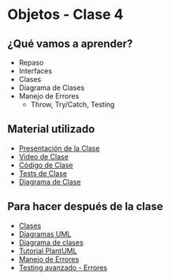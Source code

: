 # Objetos - Clase 4

## ¿Qué vamos a aprender?

* Repaso
* Interfaces
* Clases
* Diagrama de Clases
* Manejo de Errores
  * Throw, Try/Catch, Testing

## Material utilizado

* [Presentación de la Clase](https://docs.google.com/presentation/d/1jpniCvq2Teq6pWtwZLOg_C0hNLeOJFe7MZoNIffEFNo)
* [Video de Clase](https://youtu.be/x7R2PmYHXw8)
* [Código de Clase](https://github.com/pdep-st/seguimiento/blob/main/seguimiento/2023/objetos/practica/src/clase4.wlk)
* [Tests de Clase](https://github.com/pdep-st/seguimiento/blob/main/seguimiento/2023/objetos/practica/src/clase4_tests.wtest)
* [Diagrama de Clase](https://github.com/pdep-st/seguimiento/blob/main/seguimiento/2023/objetos/practica/src/clase4_diagrama.txt)

## Para hacer después de la clase

* [Clases](https://docs.google.com/document/d/1Dgq_PfCbJHO1M7dXe-vGXtj4mbEUWlYhfvQ2i0RWOsk)
* [Diagramas UML](https://docs.google.com/document/d/1eXLlNppAX-7E2M8Xxs0MCckdn4XVEYmeQNaS_E1RqTc)
* [Diagrama de clases](https://docs.google.com/document/d/1eXLlNppAX-7E2M8Xxs0MCckdn4XVEYmeQNaS_E1RqTc/edit#heading=h.ei6ew8w7hv9t)
* [Tutorial PlantUML](https://github.com/pdep-noche-mavi/tutorial-plantuml)
* [Manejo de Errores](https://docs.google.com/document/d/1T87tmdXv_39RoE_zR7alVFK8TUl-KJYOhdoIsoVTRb4)
* [Testing avanzado - Errores](https://docs.google.com/document/d/1caDE_mlP1QMfzyVpyvh-tKshjAeYLXBkXDYrTX5zFUI/edit#heading=h.7sv3oi2x4mki)